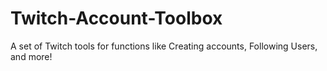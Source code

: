 # Twitch-Account-Toolbox
A set of Twitch tools for functions like Creating accounts, Following Users, and more!
